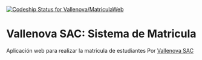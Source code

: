 [ ![Codeship Status for Vallenova/MatriculaWeb](https://www.codeship.io/projects/baae7580-efeb-0131-8758-3ec175d8e376/status)](https://www.codeship.io/projects/27158)

# Vallenova SAC: Sistema de Matricula

Aplicación web para realizar la matricula de estudiantes
Por [Vallenova SAC](https://vallenova.pe)
